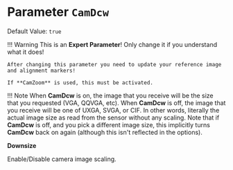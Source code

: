 # Parameter `CamDcw`
Default Value: `true`
    
!!! Warning
    This is an **Expert Parameter**! Only change it if you understand what it does!

    After changing this parameter you need to update your reference image and alignment markers!
	
	If **CamZoom** is used, this must be activated.

!!! Note
    When **CamDcw** is on, the image that you receive will be the size that you requested (VGA, QQVGA, etc).
    When **CamDcw** is off, the image that you receive will be one of UXGA, SVGA, or CIF. In other words, literally the actual image size as read from the sensor without any scaling.
    Note that if **CamDcw** is off, and you pick a different image size, this implicitly turns **CamDcw** back on again (although this isn't reflected in the options). 

**Downsize**

Enable/Disable camera image scaling.
